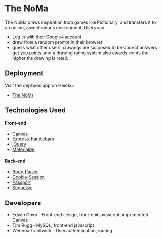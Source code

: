 # The NoMa
The NoMa draws inspiration from games like Pictionary, and transfers it to an online, asynchronous environment. Users can:
* Log in with their Google+ account
* draw from a random prompt in their browser
* guess what other users' drawings are supposed to be 
Correct answers get you points, and a drawing rating system also awards points the higher the drawing is rated.

## Deployment
Visit the deployed app on Heroku:
* [The NoMa](https://salty-everglades-55869.herokuapp.com/ "The NoMa App")

## Technologies Used
#### Front-end
* [Canvas](https://www.w3schools.com/html/html5_canvas.asp "Canvas at W3Schools")
* [Express-Handlebars](https://github.com/ericf/express-handlebars "Express-Handelbars")
* [jQuery](http://jquery.com/ "jQuery")
* [Materialize](http://materializecss.com/ "Materialize")
#### Back-end
* [Body-Parser](https://www.npmjs.com/package/body-parser "Body-Parser")
* [Cookie-Session](https://www.npmjs.com/package/cookie-session "Cookie-Session")
* [Passport](http://www.passportjs.org/ "Passport")
* [Sequelize](http://docs.sequelizejs.com/ "Sequelize")

## Developers
* Edwin Otero - Front-end design, front-end javascript, implemented Canvas
* Tim Rugg - MySQL, front-end javascript
* Wenona Frankwich - User authentication, routing